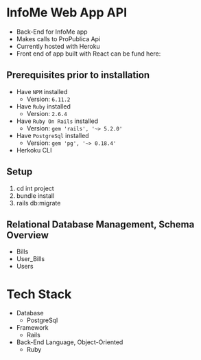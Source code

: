 # InfoMe Web App API
* Back-End for InfoMe app
* Makes calls to ProPublica Api
* Currently hosted with Heroku
* Front end of app built with React can be fund here: 

## Prerequisites prior to installation
* Have `NPM` installed
  * Version: `6.11.2`
* Have `Ruby` installed
  * Version: `2.6.4`
* Have `Ruby On Rails` installed
  * Version: `gem 'rails', '~> 5.2.0'`
* Have `PostgreSql` installed
  * Version: `gem 'pg', '~> 0.18.4'`
* Herkoku CLI

## Setup
1. cd int project
2. bundle install
3. rails db:migrate 

## Relational Database Management, Schema Overview
* Bills
* User_Bills
* Users

# Tech Stack
* Database
  * PostgreSql
* Framework
  * Rails
* Back-End Language, Object-Oriented
  * Ruby
